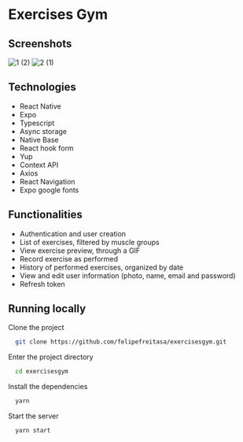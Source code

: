 
# Exercises Gym



## Screenshots

![1 (2)](https://user-images.githubusercontent.com/77179768/225895143-e353d46f-2d18-4b8e-9cb8-5e46007c1b75.png)
![2 (1)](https://user-images.githubusercontent.com/77179768/225895168-4467175a-185d-4b43-86de-7b90c7efd640.png)

## Technologies

- React Native
- Expo
- Typescript
- Async storage
- Native Base
- React hook form
- Yup
- Context API
- Axios
- React Navigation
- Expo google fonts



## Functionalities

- Authentication and user creation
- List of exercises, filtered by muscle groups
- View exercise preview, through a GIF
- Record exercise as performed
- History of performed exercises, organized by date
- View and edit user information (photo, name, email and password)
- Refresh token



## Running locally

Clone the project

```bash
  git clone https://github.com/felipefreitasa/exercisesgym.git
```

Enter the project directory

```bash
  cd exercisesgym
```

Install the dependencies

```bash
  yarn
```

Start the server

```bash
  yarn start
```

